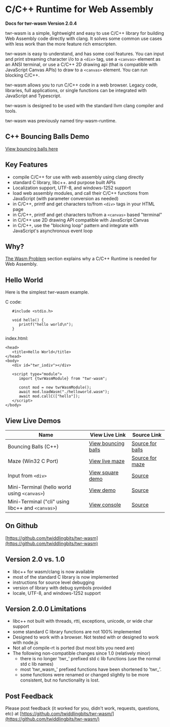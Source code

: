 # C/C++ Runtime for Web Assembly
**Docs for twr-wasm Version 2.0.4**

twr-wasm is a simple, lightweight and easy to use C/C++ library for building Web Assembly code directly with clang. It solves some common use cases with less work than the more feature rich emscripten. 

twr-wasm is easy to understand, and has some cool features. You can input and print streaming character i/o to a `<div>` tag, use a `<canvas>` element as an ANSI terminal, or use a C/C++ 2D drawing api (that is compatible with JavaScript Canvas APIs) to draw to a `<canvas>` element. You can run blocking C/C++. 

twr-wasm allows you to run C/C++ code in a web browser. Legacy code, libraries, full applications, or single functions can be integrated with JavaScript and Typescript.

twr-wasm is designed to be used with the standard llvm clang compiler and tools.

twr-wasm was previously named tiny-wasm-runtime.

## C++ Bouncing Balls Demo
[View bouncing balls here](/examples/dist/balls/index.html)

## Key Features
   - compile C/C++ for use with web assembly using clang directly
   - standard C library, libc++. and purpose built APIs
   - Localization support, UTF-8, and windows-1252 support
   - load web assembly modules, and call their C/C++ functions from JavaScript (with parameter conversion as needed)
   - in C/C++, printf and get characters to/from `<div>` tags in your HTML page
   - in C/C++, printf and get characters to/from a `<canvas>` based "terminal"
   - in C/C++ use 2D drawing API compatible with JavaScript Canvas
   - in C/C++, use the "blocking loop" pattern and integrate with JavaScript's asynchronous event loop

## Why?
[The Wasm Problem](more/wasm-problem.md) section explains why a C/C++  Runtime is needed for Web Assembly.

## Hello World
Here is the simplest twr-wasm example.

C code:

~~~
   #include <stdio.h>

   void hello() {
      printf("hello world\n");
   }
~~~

index.html:
~~~
<head>
   <title>Hello World</title>
</head>
<body>
   <div id="twr_iodiv"></div>

   <script type="module">
      import {twrWasmModule} from "twr-wasm";
      
      const mod = new twrWasmModule();
      await mod.loadWasm("./helloworld.wasm");
      await mod.callC(["hello"]);
   </script>
</body>
~~~

## View Live Demos

| Name | View Live Link | Source Link |
| --------- | ------------ | ----------- |
| Bouncing Balls (C++) | [View bouncing balls](/examples/dist/balls/index.html) | [Source for balls](https://github.com/twiddlingbits/twr-wasm/tree/main/examples/balls) |
| Maze (Win32 C Port) | [View live maze](/examples/dist/maze/index.html) | [Source for maze](https://github.com/twiddlingbits/twr-wasm/tree/main/examples/maze) |
| Input from `<div>` | [View square demo](/examples/dist/stdio-div/index.html) | [Source](https://github.com/twiddlingbits/twr-wasm/tree/main/examples/stdio-div) |
|Mini-Terminal (hello world using `<canvas>`)|[View demo](/examples/dist/stdio-canvas/index.html) |[Source](https://github.com/twiddlingbits/twr-wasm/tree/main/examples/stdio-canvas) |
|Mini-Terminal ("cli" using libc++ and `<canvas>`)| [View console](/examples/dist/tests-user/index.html) | [Source](https://github.com/twiddlingbits/twr-wasm/tree/main/examples/tests-user) |


## On Github
[https://github.com/twiddlingbits/twr-wasm](https://github.com/twiddlingbits/twr-wasm)

## Version 2.0 vs. 1.0
   - libc++ for wasm/clang is now available
   - most of the standard C library is now implemented
   - instructions for source level debugging
   - version of library with debug symbols provided
   - locale, UTF-8, and windows-1252 support

## Version 2.0.0 Limitations 
   - libc++ not built with threads, rtti, exceptions, unicode, or wide char support
   - some standard C library functions are not 100% implemented
   - Designed to work with a browser.  Not tested with or designed to work with node.js  
   - Not all of compile-rt is ported (but most bits you need are)
   - The following non-compatible changes since 1.0 (relatively minor)
      - there is no longer 'twr_' prefixed std c lib functions (use the normal std c lib names)
      - most 'twr_wasm_' prefixed functions have been shortened to 'twr_'.  
      - some functions were renamed or changed slightly to be more consistent, but no functionality is lost.

## Post Feedback

Please post feedback (it worked for you, didn't work, requests, questions, etc) at [https://github.com/twiddlingbits/twr-wasm/](https://github.com/twiddlingbits/twr-wasm/)

